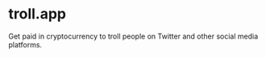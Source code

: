 # troll.app
Get paid in cryptocurrency to troll people on Twitter and other social media platforms. 
